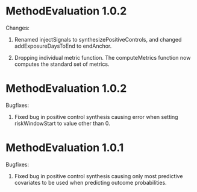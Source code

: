 MethodEvaluation 1.0.2
======================

Changes:

1. Renamed injectSignals to synthesizePositiveControls, and changed addExposureDaysToEnd to endAnchor.

2. Dropping individual metric function. The computeMetrics function now computes the standard set of metrics.

MethodEvaluation 1.0.2
======================

Bugfixes:

1. Fixed bug in positive control synthesis causing error when setting riskWindowStart to value other than 0.

MethodEvaluation 1.0.1
======================

Bugfixes:

1. Fixed bug in positive control synthesis causing only most predictive covariates to be used when predicting outcome probabilities.